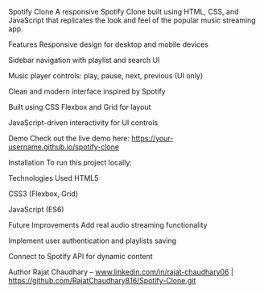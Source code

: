 Spotify Clone
A responsive Spotify Clone built using HTML, CSS, and JavaScript that replicates the look and feel of the popular music streaming app.

Features
Responsive design for desktop and mobile devices

Sidebar navigation with playlist and search UI

Music player controls: play, pause, next, previous (UI only)

Clean and modern interface inspired by Spotify

Built using CSS Flexbox and Grid for layout

JavaScript-driven interactivity for UI controls

Demo
Check out the live demo here:
https://your-username.github.io/spotify-clone

Installation
To run this project locally:

Technologies Used
HTML5

CSS3 (Flexbox, Grid)

JavaScript (ES6)

Future Improvements
Add real audio streaming functionality

Implement user authentication and playlists saving

Connect to Spotify API for dynamic content

Author
Rajat Chaudhary – www.linkedin.com/in/rajat-chaudhary06 | https://github.com/RajatChaudhary816/Spotify-Clone.git

